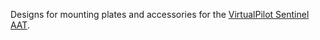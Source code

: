 Designs for mounting plates and accessories for the [VirtualPilot Sentinel AAT](https://www.virtualpilot.co.uk/index.php?route=product/product&product_id=59).